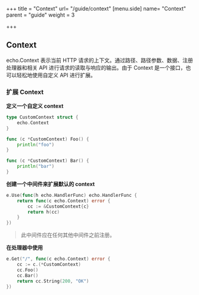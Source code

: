 +++
title = "Context"
url= "/guide/context"
[menu.side]
  name= "Context"
  parent = "guide"
  weight = 3

+++

## Context

echo.Context 表示当前 HTTP 请求的上下文。通过路径、路径参数、数据、注册处理器和相关 API 进行请求的读取与响应的输出。由于 Context 是一个接口，也可以轻松地使用自定义 API 进行扩展。

### 扩展 Context

**定义一个自定义 context**

```go
type CustomContext struct {
	echo.Context
}

func (c *CustomContext) Foo() {
	println("foo")
}

func (c *CustomContext) Bar() {
	println("bar")
}
```
**创建一个中间件来扩展默认的 context**

```go
e.Use(func(h echo.HandlerFunc) echo.HandlerFunc {
	return func(c echo.Context) error {
		cc := &CustomContext{c}
		return h(cc)
	}
})
```
> 此中间件应在任何其他中间件之前注册。

**在处理器中使用**

```go
e.Get("/", func(c echo.Context) error {
	cc := c.(*CustomContext)
	cc.Foo()
	cc.Bar()
	return cc.String(200, "OK")
})
```
